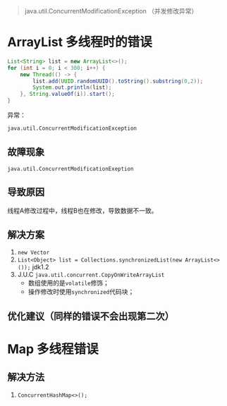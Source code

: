 > java.util.ConcurrentModificationException （并发修改异常）

# ArrayList 多线程时的错误

```java
List<String> list = new ArrayList<>();
for (int i = 0; i < 300; i++) {
    new Thread(() -> {
        list.add(UUID.randomUUID().toString().substring(0,2));
        System.out.println(list);
    }, String.valueOf(i)).start();
}
```

异常：

```cmd
java.util.ConcurrentModificationException
```



## 故障现象

`java.util.ConcurrentModificationExeption`



## 导致原因

线程A修改过程中，线程B也在修改，导致数据不一致。

## 解决方案

1.  `new Vector `
2. `List<Object> list = Collections.synchronizedList(new ArrayList<>());` jdk1.2
3. J.U.C `java.util.concurrent.CopyOnWriteArrayList` 
   - 数组使用的是`volatile`修饰；
   - 操作修改时使用`synchronized`代码块；

## 优化建议（同样的错误不会出现第二次）

# Map 多线程错误

## 解决方法

1. `ConcurrentHashMap<>();`

